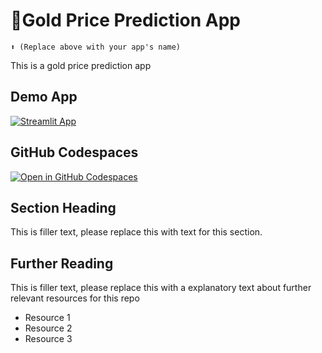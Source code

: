 # 🧈Gold Price Prediction App 
```
⬆️ (Replace above with your app's name)
```

This is a gold price prediction app

## Demo App

[![Streamlit App](https://static.streamlit.io/badges/streamlit_badge_black_white.svg)](https://ub-machinelearning.streamlit.app/)

## GitHub Codespaces

[![Open in GitHub Codespaces](https://github.com/codespaces/badge.svg)](https://codespaces.new/streamlit/app-starter-kit?quickstart=1)

## Section Heading

This is filler text, please replace this with text for this section.

## Further Reading

This is filler text, please replace this with a explanatory text about further relevant resources for this repo
- Resource 1
- Resource 2
- Resource 3
